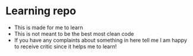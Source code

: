 # Learning repo

  - This is made for me to learn
  - This is not meant to be the best most clean code
  - If you have any complaints about something in here tell me I am happy to receive critic since it helps me to learn!
